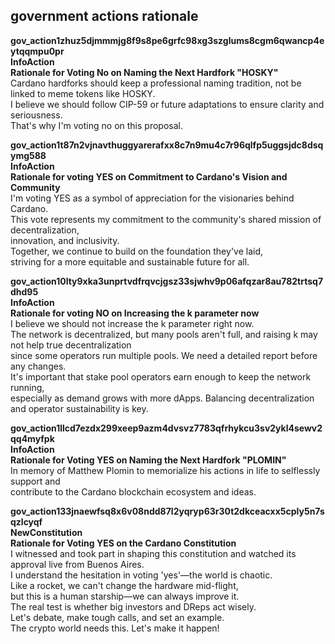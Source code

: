 ## government actions rationale
  
**gov_action1zhuz5djmmmjg8f9s8pe6grfc98xg3szglums8cgm6qwancp4eytqqmpu0pr**  
**InfoAction**  
**Rationale for Voting No on Naming the Next Hardfork "HOSKY"**  
Cardano hardforks should keep a professional naming tradition, not be linked to meme tokens like HOSKY.  
I believe we should follow CIP-59 or future adaptations to ensure clarity and seriousness.  
That's why I'm voting no on this proposal.  
  
**gov_action1t87n2vjnavthuggyarerafxx8c7n9mu4c7r96qlfp5uggsjdc8dsqymg588**  
**InfoAction**  
**Rationale for voting YES on Commitment to Cardano's Vision and Community**  
I'm voting YES as a symbol of appreciation for the visionaries behind Cardano.  
This vote represents my commitment to the community's shared mission of decentralization,  
innovation, and inclusivity.  
Together, we continue to build on the foundation they've laid,  
striving for a more equitable and sustainable future for all.  
  
**gov_action10lty9xka3unprtvdfrqvcjgsz33sjwhv9p06afqzar8au782trtsq7dhd95**  
**InfoAction**  
**Rationale for voting NO on Increasing the k parameter now**  
I believe we should not increase the k parameter right now.  
The network is decentralized, but many pools aren't full, and raising k may not help true decentralization  
since some operators run multiple pools. We need a detailed report before any changes.  
It's important that stake pool operators earn enough to keep the network running,  
especially as demand grows with more dApps. Balancing decentralization and operator sustainability is key.  
  
**gov_action1llcd7ezdx299xeep9azm4dvsvz7783qfrhykcu3sv2ykl4sewv2qq4myfpk**  
**InfoAction**  
**Rationale for Voting YES on Naming the Next Hardfork "PLOMIN"**  
In memory of Matthew Plomin to memorialize his actions in life to selflessly support and   
contribute to the Cardano blockchain ecosystem and ideas.    
  
**gov_action133jnaewfsq8x6v08ndd87l2yqryp63r30t2dkceacxx5cply5n7sqzlcyqf**  
**NewConstitution**  
**Rationale for Voting YES on the Cardano Constitution**  
I witnessed and took part in shaping this constitution and watched its approval live from Buenos Aires.  
I understand the hesitation in voting 'yes'—the world is chaotic.  
Like a rocket, we can't change the hardware mid-flight,  
but this is a human starship—we can always improve it.  
The real test is whether big investors and DReps act wisely.  
Let's debate, make tough calls, and set an example.  
The crypto world needs this. Let's make it happen!  
  
